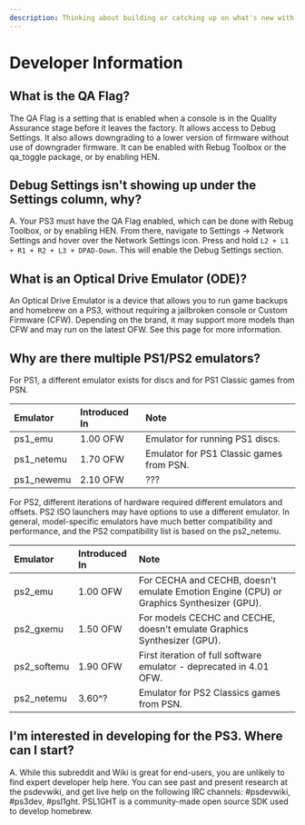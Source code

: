```yaml
---
description: Thinking about building or catching up on what's new with the devs?
---
```


# Developer Information

## **What is the QA Flag?**

The QA Flag is a setting that is enabled when a console is in the Quality Assurance stage before it leaves the factory. It allows access to Debug Settings. It also allows downgrading to a lower version of firmware without use of downgrader firmware. It can be enabled with Rebug Toolbox or the qa\_toggle package, or by enabling HEN.

## **Debug Settings isn't showing up under the Settings column, why?**

A. Your PS3 must have the QA Flag enabled, which can be done with Rebug Toolbox, or by enabling HEN. From there, navigate to Settings → Network Settings and hover over the Network Settings icon. Press and hold `L2 + L1 + R1 + R2 + L3 + DPAD-Down`. This will enable the Debug Settings section.

## **What is an Optical Drive Emulator \(ODE\)?**

An Optical Drive Emulator is a device that allows you to run game backups and homebrew on a PS3, without requiring a jailbroken console or Custom Firmware \(CFW\). Depending on the brand, it may support more models than CFW and may run on the latest OFW. See this page for more information.

## **Why are there multiple PS1/PS2 emulators?**

For PS1, a different emulator exists for discs and for PS1 Classic games from PSN.

| Emulator | Introduced In | Note |
| :--- | :--- | :--- |
| ps1\_emu | 1.00 OFW | Emulator for running PS1 discs. |
| ps1\_netemu | 1.70 OFW | Emulator for PS1 Classic games from PSN. |
| ps1\_newemu | 2.10 OFW | ??? |

For PS2, different iterations of hardware required different emulators and offsets. PS2 ISO launchers may have options to use a different emulator. In general, model-specific emulators have much better compatibility and performance, and the PS2 compatibility list is based on the ps2\_netemu.

| Emulator | Introduced In | Note |
| :--- | :--- | :--- |
| ps2\_emu | 1.00 OFW | For CECHA and CECHB, doesn't emulate Emotion Engine \(CPU\) or Graphics Synthesizer \(GPU\). |
| ps2\_gxemu | 1.50 OFW | For models CECHC and CECHE, doesn't emulate Graphics Synthesizer \(GPU\). |
| ps2\_softemu | 1.90 OFW | First iteration of full software emulator - deprecated in 4.01 OFW. |
| ps2\_netemu | 3.60^? | Emulator for PS2 Classics games from PSN. |

## **I'm interested in developing for the PS3. Where can I start?**

A. While this subreddit and Wiki is great for end-users, you are unlikely to find expert developer help here. You can see past and present research at the psdevwiki, and get live help on the following IRC channels: \#psdevwiki, \#ps3dev, \#psl1ght. PSL1GHT is a community-made open source SDK used to develop homebrew.

